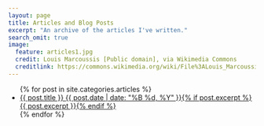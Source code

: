 ```yaml
---
layout: page
title: Articles and Blog Posts
excerpt: "An archive of the articles I've written."
search_omit: true
image:
  feature: articles1.jpg
  credit: Louis Marcoussis [Public domain], via Wikimedia Commons
  creditlink: https://commons.wikimedia.org/wiki/File%3ALouis_Marcoussis_Homme_%C3%A0_la_pipe_1930.jpg
---
```


<ul class="post-list">
{% for post in site.categories.articles %}
  <li><article><a href="{{ site.url }}{{ post.url }}">{{ post.title }} <span class="entry-date"><time datetime="{{ post.date | date_to_xmlschema }}">{{ post.date | date: "%B %d, %Y" }}</time></span>{% if post.excerpt %} <span class="excerpt">{{ post.excerpt }}</span>{% endif %}</a></article></li>
{% endfor %}
</ul>
